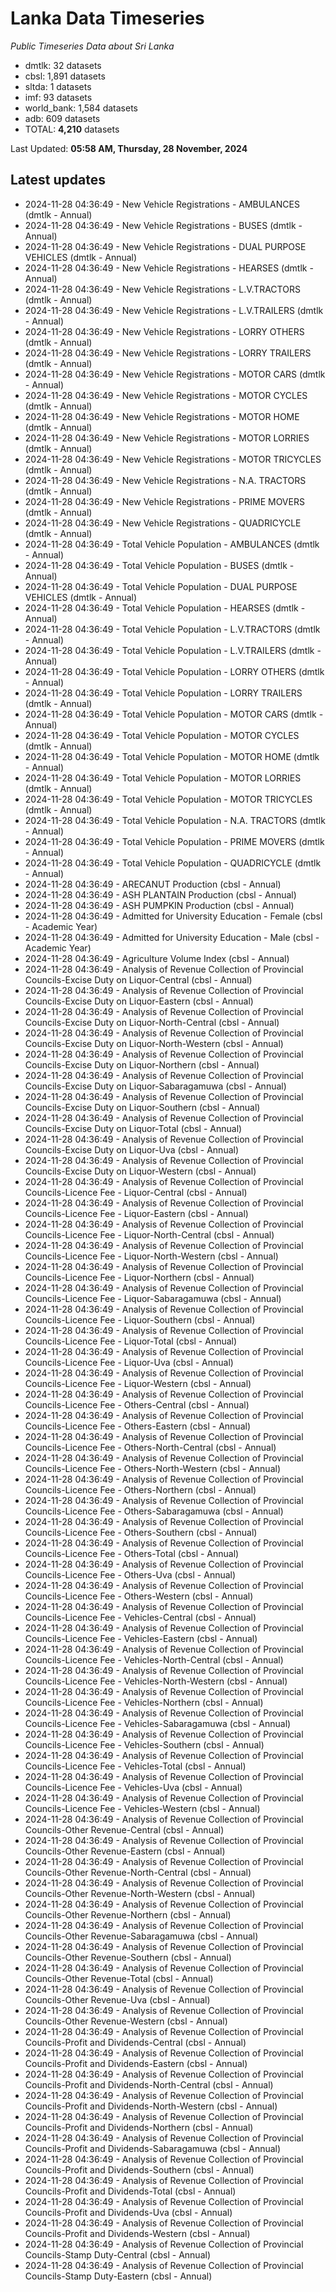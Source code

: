 # Lanka Data Timeseries
*Public Timeseries Data about Sri Lanka*

* dmtlk: 32 datasets
* cbsl: 1,891 datasets
* sltda: 1 datasets
* imf: 93 datasets
* world_bank: 1,584 datasets
* adb: 609 datasets
* TOTAL: **4,210** datasets

Last Updated: **05:58 AM, Thursday, 28 November, 2024**

## Latest updates

* 2024-11-28 04:36:49 - New Vehicle Registrations - AMBULANCES (dmtlk - Annual)
* 2024-11-28 04:36:49 - New Vehicle Registrations - BUSES (dmtlk - Annual)
* 2024-11-28 04:36:49 - New Vehicle Registrations - DUAL PURPOSE VEHICLES (dmtlk - Annual)
* 2024-11-28 04:36:49 - New Vehicle Registrations - HEARSES (dmtlk - Annual)
* 2024-11-28 04:36:49 - New Vehicle Registrations - L.V.TRACTORS (dmtlk - Annual)
* 2024-11-28 04:36:49 - New Vehicle Registrations - L.V.TRAILERS (dmtlk - Annual)
* 2024-11-28 04:36:49 - New Vehicle Registrations - LORRY OTHERS (dmtlk - Annual)
* 2024-11-28 04:36:49 - New Vehicle Registrations - LORRY TRAILERS (dmtlk - Annual)
* 2024-11-28 04:36:49 - New Vehicle Registrations - MOTOR CARS (dmtlk - Annual)
* 2024-11-28 04:36:49 - New Vehicle Registrations - MOTOR CYCLES (dmtlk - Annual)
* 2024-11-28 04:36:49 - New Vehicle Registrations - MOTOR HOME (dmtlk - Annual)
* 2024-11-28 04:36:49 - New Vehicle Registrations - MOTOR LORRIES (dmtlk - Annual)
* 2024-11-28 04:36:49 - New Vehicle Registrations - MOTOR TRICYCLES (dmtlk - Annual)
* 2024-11-28 04:36:49 - New Vehicle Registrations - N.A. TRACTORS (dmtlk - Annual)
* 2024-11-28 04:36:49 - New Vehicle Registrations - PRIME MOVERS (dmtlk - Annual)
* 2024-11-28 04:36:49 - New Vehicle Registrations - QUADRICYCLE (dmtlk - Annual)
* 2024-11-28 04:36:49 - Total Vehicle Population - AMBULANCES (dmtlk - Annual)
* 2024-11-28 04:36:49 - Total Vehicle Population - BUSES (dmtlk - Annual)
* 2024-11-28 04:36:49 - Total Vehicle Population - DUAL PURPOSE VEHICLES (dmtlk - Annual)
* 2024-11-28 04:36:49 - Total Vehicle Population - HEARSES (dmtlk - Annual)
* 2024-11-28 04:36:49 - Total Vehicle Population - L.V.TRACTORS (dmtlk - Annual)
* 2024-11-28 04:36:49 - Total Vehicle Population - L.V.TRAILERS (dmtlk - Annual)
* 2024-11-28 04:36:49 - Total Vehicle Population - LORRY OTHERS (dmtlk - Annual)
* 2024-11-28 04:36:49 - Total Vehicle Population - LORRY TRAILERS (dmtlk - Annual)
* 2024-11-28 04:36:49 - Total Vehicle Population - MOTOR CARS (dmtlk - Annual)
* 2024-11-28 04:36:49 - Total Vehicle Population - MOTOR CYCLES (dmtlk - Annual)
* 2024-11-28 04:36:49 - Total Vehicle Population - MOTOR HOME (dmtlk - Annual)
* 2024-11-28 04:36:49 - Total Vehicle Population - MOTOR LORRIES (dmtlk - Annual)
* 2024-11-28 04:36:49 - Total Vehicle Population - MOTOR TRICYCLES (dmtlk - Annual)
* 2024-11-28 04:36:49 - Total Vehicle Population - N.A. TRACTORS (dmtlk - Annual)
* 2024-11-28 04:36:49 - Total Vehicle Population - PRIME MOVERS (dmtlk - Annual)
* 2024-11-28 04:36:49 - Total Vehicle Population - QUADRICYCLE (dmtlk - Annual)
* 2024-11-28 04:36:49 - ARECANUT Production (cbsl - Annual)
* 2024-11-28 04:36:49 - ASH PLANTAIN Production (cbsl - Annual)
* 2024-11-28 04:36:49 - ASH PUMPKIN Production (cbsl - Annual)
* 2024-11-28 04:36:49 - Admitted for University Education - Female (cbsl - Academic Year)
* 2024-11-28 04:36:49 - Admitted for University Education - Male (cbsl - Academic Year)
* 2024-11-28 04:36:49 - Agriculture Volume Index (cbsl - Annual)
* 2024-11-28 04:36:49 - Analysis of Revenue Collection of Provincial Councils-Excise Duty on Liquor-Central (cbsl - Annual)
* 2024-11-28 04:36:49 - Analysis of Revenue Collection of Provincial Councils-Excise Duty on Liquor-Eastern (cbsl - Annual)
* 2024-11-28 04:36:49 - Analysis of Revenue Collection of Provincial Councils-Excise Duty on Liquor-North-Central (cbsl - Annual)
* 2024-11-28 04:36:49 - Analysis of Revenue Collection of Provincial Councils-Excise Duty on Liquor-North-Western (cbsl - Annual)
* 2024-11-28 04:36:49 - Analysis of Revenue Collection of Provincial Councils-Excise Duty on Liquor-Northern (cbsl - Annual)
* 2024-11-28 04:36:49 - Analysis of Revenue Collection of Provincial Councils-Excise Duty on Liquor-Sabaragamuwa (cbsl - Annual)
* 2024-11-28 04:36:49 - Analysis of Revenue Collection of Provincial Councils-Excise Duty on Liquor-Southern (cbsl - Annual)
* 2024-11-28 04:36:49 - Analysis of Revenue Collection of Provincial Councils-Excise Duty on Liquor-Total (cbsl - Annual)
* 2024-11-28 04:36:49 - Analysis of Revenue Collection of Provincial Councils-Excise Duty on Liquor-Uva (cbsl - Annual)
* 2024-11-28 04:36:49 - Analysis of Revenue Collection of Provincial Councils-Excise Duty on Liquor-Western (cbsl - Annual)
* 2024-11-28 04:36:49 - Analysis of Revenue Collection of Provincial Councils-Licence Fee - Liquor-Central (cbsl - Annual)
* 2024-11-28 04:36:49 - Analysis of Revenue Collection of Provincial Councils-Licence Fee - Liquor-Eastern (cbsl - Annual)
* 2024-11-28 04:36:49 - Analysis of Revenue Collection of Provincial Councils-Licence Fee - Liquor-North-Central (cbsl - Annual)
* 2024-11-28 04:36:49 - Analysis of Revenue Collection of Provincial Councils-Licence Fee - Liquor-North-Western (cbsl - Annual)
* 2024-11-28 04:36:49 - Analysis of Revenue Collection of Provincial Councils-Licence Fee - Liquor-Northern (cbsl - Annual)
* 2024-11-28 04:36:49 - Analysis of Revenue Collection of Provincial Councils-Licence Fee - Liquor-Sabaragamuwa (cbsl - Annual)
* 2024-11-28 04:36:49 - Analysis of Revenue Collection of Provincial Councils-Licence Fee - Liquor-Southern (cbsl - Annual)
* 2024-11-28 04:36:49 - Analysis of Revenue Collection of Provincial Councils-Licence Fee - Liquor-Total (cbsl - Annual)
* 2024-11-28 04:36:49 - Analysis of Revenue Collection of Provincial Councils-Licence Fee - Liquor-Uva (cbsl - Annual)
* 2024-11-28 04:36:49 - Analysis of Revenue Collection of Provincial Councils-Licence Fee - Liquor-Western (cbsl - Annual)
* 2024-11-28 04:36:49 - Analysis of Revenue Collection of Provincial Councils-Licence Fee - Others-Central (cbsl - Annual)
* 2024-11-28 04:36:49 - Analysis of Revenue Collection of Provincial Councils-Licence Fee - Others-Eastern (cbsl - Annual)
* 2024-11-28 04:36:49 - Analysis of Revenue Collection of Provincial Councils-Licence Fee - Others-North-Central (cbsl - Annual)
* 2024-11-28 04:36:49 - Analysis of Revenue Collection of Provincial Councils-Licence Fee - Others-North-Western (cbsl - Annual)
* 2024-11-28 04:36:49 - Analysis of Revenue Collection of Provincial Councils-Licence Fee - Others-Northern (cbsl - Annual)
* 2024-11-28 04:36:49 - Analysis of Revenue Collection of Provincial Councils-Licence Fee - Others-Sabaragamuwa (cbsl - Annual)
* 2024-11-28 04:36:49 - Analysis of Revenue Collection of Provincial Councils-Licence Fee - Others-Southern (cbsl - Annual)
* 2024-11-28 04:36:49 - Analysis of Revenue Collection of Provincial Councils-Licence Fee - Others-Total (cbsl - Annual)
* 2024-11-28 04:36:49 - Analysis of Revenue Collection of Provincial Councils-Licence Fee - Others-Uva (cbsl - Annual)
* 2024-11-28 04:36:49 - Analysis of Revenue Collection of Provincial Councils-Licence Fee - Others-Western (cbsl - Annual)
* 2024-11-28 04:36:49 - Analysis of Revenue Collection of Provincial Councils-Licence Fee - Vehicles-Central (cbsl - Annual)
* 2024-11-28 04:36:49 - Analysis of Revenue Collection of Provincial Councils-Licence Fee - Vehicles-Eastern (cbsl - Annual)
* 2024-11-28 04:36:49 - Analysis of Revenue Collection of Provincial Councils-Licence Fee - Vehicles-North-Central (cbsl - Annual)
* 2024-11-28 04:36:49 - Analysis of Revenue Collection of Provincial Councils-Licence Fee - Vehicles-North-Western (cbsl - Annual)
* 2024-11-28 04:36:49 - Analysis of Revenue Collection of Provincial Councils-Licence Fee - Vehicles-Northern (cbsl - Annual)
* 2024-11-28 04:36:49 - Analysis of Revenue Collection of Provincial Councils-Licence Fee - Vehicles-Sabaragamuwa (cbsl - Annual)
* 2024-11-28 04:36:49 - Analysis of Revenue Collection of Provincial Councils-Licence Fee - Vehicles-Southern (cbsl - Annual)
* 2024-11-28 04:36:49 - Analysis of Revenue Collection of Provincial Councils-Licence Fee - Vehicles-Total (cbsl - Annual)
* 2024-11-28 04:36:49 - Analysis of Revenue Collection of Provincial Councils-Licence Fee - Vehicles-Uva (cbsl - Annual)
* 2024-11-28 04:36:49 - Analysis of Revenue Collection of Provincial Councils-Licence Fee - Vehicles-Western (cbsl - Annual)
* 2024-11-28 04:36:49 - Analysis of Revenue Collection of Provincial Councils-Other Revenue-Central (cbsl - Annual)
* 2024-11-28 04:36:49 - Analysis of Revenue Collection of Provincial Councils-Other Revenue-Eastern (cbsl - Annual)
* 2024-11-28 04:36:49 - Analysis of Revenue Collection of Provincial Councils-Other Revenue-North-Central (cbsl - Annual)
* 2024-11-28 04:36:49 - Analysis of Revenue Collection of Provincial Councils-Other Revenue-North-Western (cbsl - Annual)
* 2024-11-28 04:36:49 - Analysis of Revenue Collection of Provincial Councils-Other Revenue-Northern (cbsl - Annual)
* 2024-11-28 04:36:49 - Analysis of Revenue Collection of Provincial Councils-Other Revenue-Sabaragamuwa (cbsl - Annual)
* 2024-11-28 04:36:49 - Analysis of Revenue Collection of Provincial Councils-Other Revenue-Southern (cbsl - Annual)
* 2024-11-28 04:36:49 - Analysis of Revenue Collection of Provincial Councils-Other Revenue-Total (cbsl - Annual)
* 2024-11-28 04:36:49 - Analysis of Revenue Collection of Provincial Councils-Other Revenue-Uva (cbsl - Annual)
* 2024-11-28 04:36:49 - Analysis of Revenue Collection of Provincial Councils-Other Revenue-Western (cbsl - Annual)
* 2024-11-28 04:36:49 - Analysis of Revenue Collection of Provincial Councils-Profit and Dividends-Central (cbsl - Annual)
* 2024-11-28 04:36:49 - Analysis of Revenue Collection of Provincial Councils-Profit and Dividends-Eastern (cbsl - Annual)
* 2024-11-28 04:36:49 - Analysis of Revenue Collection of Provincial Councils-Profit and Dividends-North-Central (cbsl - Annual)
* 2024-11-28 04:36:49 - Analysis of Revenue Collection of Provincial Councils-Profit and Dividends-North-Western (cbsl - Annual)
* 2024-11-28 04:36:49 - Analysis of Revenue Collection of Provincial Councils-Profit and Dividends-Northern (cbsl - Annual)
* 2024-11-28 04:36:49 - Analysis of Revenue Collection of Provincial Councils-Profit and Dividends-Sabaragamuwa (cbsl - Annual)
* 2024-11-28 04:36:49 - Analysis of Revenue Collection of Provincial Councils-Profit and Dividends-Southern (cbsl - Annual)
* 2024-11-28 04:36:49 - Analysis of Revenue Collection of Provincial Councils-Profit and Dividends-Total (cbsl - Annual)
* 2024-11-28 04:36:49 - Analysis of Revenue Collection of Provincial Councils-Profit and Dividends-Uva (cbsl - Annual)
* 2024-11-28 04:36:49 - Analysis of Revenue Collection of Provincial Councils-Profit and Dividends-Western (cbsl - Annual)
* 2024-11-28 04:36:49 - Analysis of Revenue Collection of Provincial Councils-Stamp Duty-Central (cbsl - Annual)
* 2024-11-28 04:36:49 - Analysis of Revenue Collection of Provincial Councils-Stamp Duty-Eastern (cbsl - Annual)